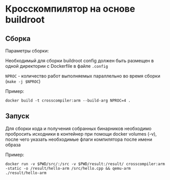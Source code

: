 # Кросскомпилятор на основе buildroot

## Сборка
Параметры сборки:

Необходимый для сборки buildroot config должен быть размещен в одной директории с Dockerfile в файле `.config`

`NPROC` - количество работ выполняемых параллельно во время сборки (`make -j $NPROC`)

Пример:
```
docker build -t crosscompiler:arm --build-arg NPROC=4 .
```
## Запуск
Для сборки кода и получения собранных бинарников необходимо пробросить исходники в контейнер при помощи docker volumes (-v), после чего указать необходимые флаги компилятора после имени образа

Пример:
```
docker run -v $PWD/src/:/src -v $PWD/result:/result/ crosscompiler:arm -static -o /result/hello-arm /src/hello.cpp && qemu-arm ./result/hello-arm
```


